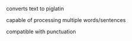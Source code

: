 converts text to piglatin

capable of processing multiple words/sentences

compatible with punctuation
